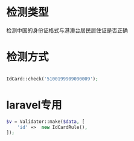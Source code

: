 # 检测类型

检测中国的身份证格式与港澳台居民居住证是否正确

# 检测方式

```php

IdCard::check('5100199909090009');

```

# laravel专用

```php
$v = Validator::make($data, [
    'id' =>  new IdCardRule(),
]);

```